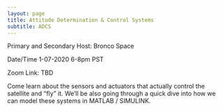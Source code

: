 ```yaml
---
layout: page
title: Attitude Determination & Control Systems
subtitle: ADCS
---
```



Primary and Secondary Host: Bronco Space

Date/Time 1-07-2020 6-8pm PST

Zoom Link: TBD

Come learn about the sensors and actuators that actually control the satellite and “fly” it. We’ll be also going through a quick dive into how we can model these systems in MATLAB / SIMULINK.